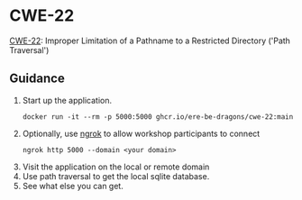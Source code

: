 # CWE-22

[CWE-22](https://cwe.mitre.org/data/definitions/22.html): Improper Limitation of a Pathname to a Restricted Directory ('Path Traversal')

## Guidance

1. Start up the application.
   ```shell
   docker run -it --rm -p 5000:5000 ghcr.io/ere-be-dragons/cwe-22:main
   ```
2. Optionally, use [ngrok](https://ngrok.com) to allow workshop participants to connect
   ```shell
   ngrok http 5000 --domain <your domain>
   ```
3. Visit the application on the local or remote domain
4. Use path traversal to get the local sqlite database.
5. See what else you can get.
